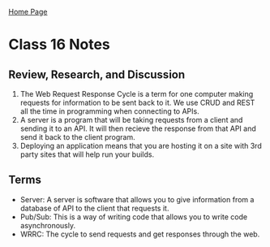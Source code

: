 [Home Page](https://devaoc.github.io/reading-notes/)

# Class 16 Notes

## Review, Research, and Discussion

1. The Web Request Response Cycle is a term for one computer making requests for information to be sent back to it. We use CRUD and REST all the time in programming when connecting to APIs.
2. A server is a program that will be taking requests from a client and sending it to an API. It will then recieve the response from that API and send it back to the client program.
3. Deploying an application means that you are hosting it on a site with 3rd party sites that will help run your builds.

## Terms

- Server: A server is software that allows you to give information from a database of API to the client that requests it.
- Pub/Sub: This is a way of writing code that allows you to write code asynchronously.
- WRRC: The cycle to send requests and get responses through the web.
